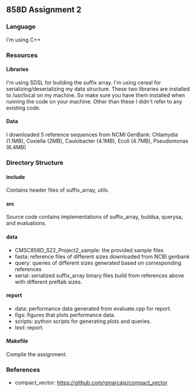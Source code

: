## 858D Assignment 2

### Language
I'm using C++

### Resources
#### Libraries
I'm using SDSL for building the suffix array.
I'm using cereal for serializing/deserializing my data structure.
These two libraries are installed to /usr/local on my machine. So make sure you have them installed when running the code on your machine.
Other than these I didn't refer to any existing code.

#### Data
I downloaded 5 reference sequences from NCMI GenBank: Chlamydia (1.1MB), Coxiella (2MB), Caulobacter (4.1MB), Ecoli (4.7MB), Pseudomonas (6.4MB)

### Directory Structure

#### include
Contains header files of suffix_array, utils.

#### src
Source code contains implementations of suffix_array, buildsa, querysa, and evaluations.

#### data
- CMSC858D_S22_Project2_sample: the provided sample files
- fasta: reference files of different sizes downloaded from NCBI genbank
- query: queries of different sizes generated based on corresponding references
- serial: serialized suffix_array binary files build from references above with different preftab sizes.

#### report
- data: performance data generated from evaluate.cpp for report.
- figs: figures that plots performance data.
- scripts: python scripts for generating plots and queries.
- text: report.

#### Makefile
Compile the assignment.

### References
- compact_vector: https://github.com/gmarcais/compact_vector
